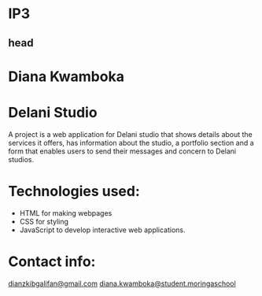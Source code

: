 # IP3
## head
# Diana Kwamboka
# Delani Studio
 A project is a web application for Delani studio that shows details about the services it offers, has information about the studio, a portfolio section and a form that enables users to send their messages and concern to Delani studios.
 # Technologies used:
 - HTML for making webpages
 -  CSS for styling
 - JavaScript   to develop interactive web applications.
 # Contact info:
 dianzkibgalifan@gmail.com
 diana.kwamboka@student.moringaschool
 
